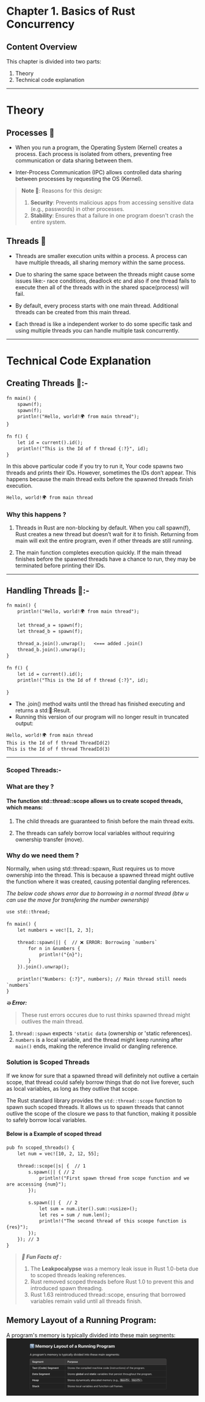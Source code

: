 # Chapter 1. Basics of Rust Concurrency

## Content Overview
This chapter is divided into two parts:
1. Theory
2. Technical code explanation
----

# Theory 
## Processes 👾

- When you run a program, the Operating System (Kernel) creates a process. Each process is isolated from others, preventing free communication or data sharing between them.

- Inter-Process Communication (IPC) allows controlled data sharing between processes by requesting the OS (Kernel).


> **Note 📝**: Reasons for this design:
> 1. **Security**: Prevents malicious apps from accessing sensitive data (e.g., passwords) in other processes.
> 2. **Stability**: Ensures that a failure in one program doesn't crash the entire system.


## Threads 🧶

- Threads are smaller execution units within a process. A process can have multiple threads, all sharing memory within the same process.

- Due to sharing the same space between the threads might cause some issues like:- race conditions, deadlock etc and also if one thread fails to execute then all of the threads with in the shared space(process) will fail.

- By default, every process starts with one main thread. Additional threads can be created from this main thread.

- Each thread is like a independent worker to do some specific task and using multiple threads you can handle multiple task concurrently. 

---

# Technical Code Explanation

## Creating Threads 🧶:-
```
fn main() {
    spawn(f);
    spawn(f);
    println!("Hello, world!🌍 from main thread");
}

fn f() {
    let id = current().id();
    println!("This is the Id of f thread {:?}", id);
}
```

In this above particular code if you try to run it, Your code spawns two threads and prints their IDs. However, sometimes the IDs don’t appear. This happens because the main thread exits before the spawned threads finish execution.

```
Hello, world!🌍 from main thread
```

### Why this happens ?
1) Threads in Rust are non-blocking by default. When you call spawn(f), Rust creates a new thread but doesn’t wait for it to finish.   Returning from main will exit the entire program, even if other threads are still running.

2) The main function completes execution quickly. If the main thread finishes before the spawned threads have a chance to run, they may be terminated before printing their IDs.

---

## Handling Threads 🧶:- 

```
fn main() {
    println!("Hello, world!🌍 from main thread");

    let thread_a = spawn(f);
    let thread_b = spawn(f);

    thread_a.join().unwrap();   <=== added .join()
    thread_b.join().unwrap();
}

fn f() {
    let id = current().id();
    println!("This is the Id of f thread {:?}", id);

}

```

- The .join() method waits until the thread has finished executing and returns a std::thread::Result.
- Running this version of our program will no longer result in truncated output:



```
Hello, world!🌍 from main thread
This is the Id of f thread ThreadId(2)
This is the Id of f thread ThreadId(3)
```
---

### Scoped Threads:- 

<h3>What are they ?</h3>
<h4>The function std::thread::scope allows us to create scoped threads, which means:</h4>

1) The child threads are guaranteed to finish before the main thread exits.

2) The threads can safely borrow local variables without requiring ownership transfer (move).

<h3>Why do we need them ?</h3>
<p>Normally, when using std::thread::spawn, Rust requires us to move ownership into the thread. This is because a spawned thread might outlive the function where it was created, causing potential dangling references.</p>

*The below code shows error due to borrowing in a normal thread (btw u can use the move for transfering the number ownership)*

```
use std::thread;

fn main() {
    let numbers = vec![1, 2, 3];

    thread::spawn(|| {  // ❌ ERROR: Borrowing `numbers`
        for n in &numbers {
            println!("{n}");
        }
    }).join().unwrap();

    println!("Numbers: {:?}", numbers); // Main thread still needs `numbers`
}

```


***💥 Error:***
> These rust errors occures due to rust thinks spawned thread might outlives the main thread.
1) ```thread::spawn``` expects ```'static data``` (ownership or 'static references).
2) ```numbers``` is a local variable, and the thread might keep running after ```main()``` ends, making the reference invalid or dangling reference.

<h3>Solution is Scoped Threads</h3>
<p>If we know for sure that a spawned thread will definitely not outlive a certain scope, that thread could safely borrow things that do not live forever, such as local variables, as long as they outlive that scope. </p>

The Rust standard library provides the ```std::thread::scope``` function to spawn such scoped threads. It allows us to spawn threads that cannot outlive the scope of the closure we pass to that function, making it possible to safely borrow local variables.

<h4>Below is a Example of scoped thread</h4>

```
pub fn scoped_threads() {
    let num = vec![10, 2, 12, 55];

    thread::scope(|s| {  // 1
        s.spawn(|| { // 2
            println!("First spawn thread from scope function and we are accessing {num}");
        });

        s.spawn(|| {  // 2
            let sum = num.iter().sum::<usize>();
            let res = sum / num.len();
            println!("The second thread of this scoope function is {res}");
        });
    }); // 3
}
```

> ***🤪 Fun Facts af :***
> 1) The **Leakpocalypse** was a memory leak issue in Rust 1.0-beta due to scoped threads leaking references.
> 2) Rust removed scoped threads before Rust 1.0 to prevent this and introduced spawn threading.
> 3) Rust 1.63 reintroduced thread::scope, ensuring that borrowed variables remain valid until all threads finish.

## Memory Layout of a Running Program:
A program's memory is typically divided into these main segments:
<img src = "chapter-1/images/rust-mem-layout.png">